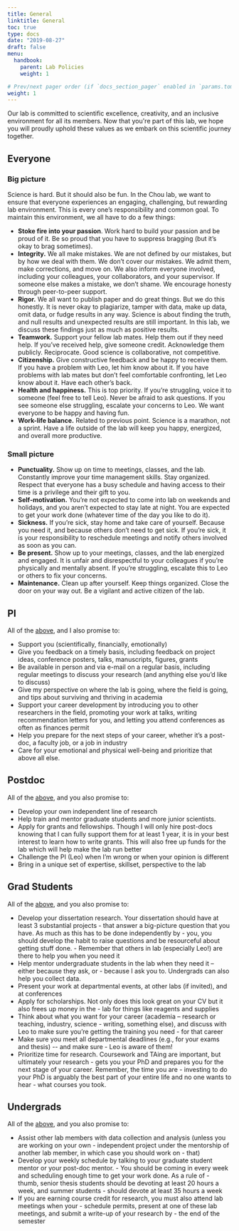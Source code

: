 ```yaml
---
title: General
linktitle: General
toc: true
type: docs
date: "2019-08-27"
draft: false
menu: 
  handbook:
    parent: Lab Policies
    weight: 1

# Prev/next pager order (if `docs_section_pager` enabled in `params.toml`)
weight: 1
---
```

Our lab is committed to scientific excellence, creativity, and an inclusive environment for all its members. Now that you're part of this lab, we hope you will proudly uphold these values as we embark on this scientific journey together.

## Everyone <a name="everyone"></a>

### Big picture

Science is hard. But it should also be fun. In the Chou lab, we want to ensure that everyone experiences an engaging, challenging, but rewarding lab environment. This is every one’s responsibility and common goal. To maintain this environment, we all have to do a few things:

- **Stoke fire into your passion**. Work hard to build your passion and be proud of it. Be so proud that you have to suppress bragging (but it’s okay to brag sometimes).
- **Integrity.** We all make mistakes. We are not defined by our mistakes, but by how we deal with them. We don’t cover our mistakes. We admit them, make corrections, and move on. We also inform everyone involved, including your colleagues, your collaborators, and your supervisor. If someone else makes a mistake, we don’t shame. We encourage honesty through peer-to-peer support.
- **Rigor.** We all want to publish paper and do great things. But we do this honestly. It is never okay to plagiarize, tamper with data, make up data, omit data, or fudge results in any way. Science is about finding the truth, and null results and unexpected results are still important. In this lab, we discuss these findings just as much as positive results.
- **Teamwork.** Support your fellow lab mates. Help them out if they need help. If you’ve received help, give someone credit. Acknowledge them publicly. Reciprocate. Good science is collaborative, not competitive. 
- **Citizenship.** Give constructive feedback and be happy to receive them. If you have a problem with Leo, let him know about it. If you have problems with lab mates but don’t feel comfortable confronting, let Leo know about it. Have each other’s back.
- **Health and happiness.** This is top priority. If you’re struggling, voice it to someone (feel free to tell Leo). Never be afraid to ask questions. If you see someone else struggling, escalate your concerns to Leo. We want everyone to be happy and having fun. 
- **Work-life balance.** Related to previous point. Science is a marathon, not a sprint. Have a life outside of the lab will keep you happy, energized, and overall more productive.

### Small picture

- **Punctuality.** Show up on time to meetings, classes, and the lab. Constantly improve your time management skills. Stay organized. Respect that everyone has a busy schedule and having access to their time is a privilege and their gift to you.
- **Self-motivation.** You’re not expected to come into lab on weekends and holidays, and you aren’t expected to stay late at night. You are expected to get your work done (whatever time of the day you like to do it).
- **Sickness.** If you’re sick, stay home and take care of yourself. Because you need it, and because others don’t need to get sick. If you’re sick, it is your responsibility to reschedule meetings and notify others involved as soon as you can.
- **Be present.** Show up to your meetings, classes, and the lab energized and engaged. It is unfair and disrespectful to your colleagues if you’re physically and mentally absent. If you’re struggling, escalate this to Leo or others to fix your concerns.
- **Maintenance.** Clean up after yourself. Keep things organized. Close the door on your way out. Be a vigilant and active citizen of the lab.


## PI

All of the [above](#everyone), and I also promise to:

- Support you (scientifically, financially, emotionally)
- Give you feedback on a timely basis, including feedback on project ideas, conference posters, talks, manuscripts, figures, grants
- Be available in person and via e-mail on a regular basis, including regular meetings to discuss your research (and anything else you’d like to discuss)
- Give my perspective on where the lab is going, where the field is going, and tips about surviving and thriving in academia
- Support your career development by introducing you to other researchers in the field, promoting your work at talks, writing recommendation letters for you, and letting you attend conferences as often as finances permit
- Help you prepare for the next steps of your career, whether it’s a post-doc, a faculty job, or a job in industry
- Care for your emotional and physical well-being and prioritize that above all else. 

## Postdoc

All of the [above](#everyone), and you also promise to:

- Develop your own independent line of research
- Help train and mentor graduate students and more junior scientists.
- Apply for grants and fellowships. Though I will only hire post-docs knowing that I can fully  support them for at least 1 year, it is in your best interest to learn how to write grants. This will also free up funds for the lab which will help make the lab run better
- Challenge the PI (Leo) when I’m wrong or when your opinion is different
- Bring in a unique set of expertise, skillset, perspective to the lab


## Grad Students

All of the [above](#everyone), and you also promise to:

- Develop your dissertation research. Your dissertation should have at least 3 substantial projects - that answer a big-picture question that you have. As much as this has to be done independently by - you, you should develop the habit to raise questions and be resourceful about getting stuff done. - Remember that others in lab (especially Leo!) are there to help you when you need it
- Help mentor undergraduate students in the lab when they need it – either because they ask, or - because I ask you to. Undergrads can also help you collect data. 
- Present your work at departmental events, at other labs (if invited), and at conferences
- Apply for scholarships. Not only does this look great on your CV but it also frees up money in the - lab for things like reagents and supplies
- Think about what you want for your career (academia – research or teaching, industry, science - writing, something else), and discuss with Leo to make sure you’re getting the training you need - for that career
- Make sure you meet all departmental deadlines (e.g., for your exams and thesis) -- and make sure - Leo is aware of them!
- Prioritize time for research. Coursework and TAing are important, but ultimately your research - gets you your PhD and prepares you for the next stage of your career. Remember, the time you are - investing to do your PhD is arguably the best part of your entire life and no one wants to hear - what courses you took.


## Undergrads

All of the [above](#everyone), and you also promise to:

- Assist other lab members with data collection and analysis (unless you are working on your own - independent project under the mentorship of another lab member, in which case you should work on - that)
- Develop your weekly schedule by talking to your graduate student mentor or your post-doc mentor. - You should be coming in every week and scheduling enough time to get your work done. As a rule of - thumb, senior thesis students should be devoting at least 20 hours a week, and summer students - should devote at least 35 hours a week
- If you are earning course credit for research, you must also attend lab meetings when your - schedule permits, present at one of these lab meetings, and submit a write-up of your research by - the end of the semester
